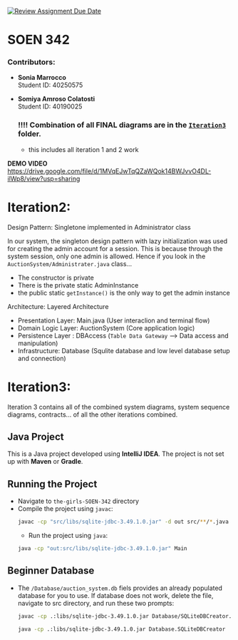 [![Review Assignment Due Date](https://classroom.github.com/assets/deadline-readme-button-22041afd0340ce965d47ae6ef1cefeee28c7c493a6346c4f15d667ab976d596c.svg)](https://classroom.github.com/a/-9QgYBSe)
# SOEN 342 

### Contributors:
- **Sonia Marrocco**  
  Student ID: 40250575

- **Somiya Amroso Colatosti**  
  Student ID: 40190025

  ### ‼️‼️ Combination of all FINAL diagrams are in the [`Iteration3`](/artifacts/Iteration3) folder.
  - this includes all iteration 1 and 2 work
 
**DEMO VIDEO**
https://drive.google.com/file/d/1MVqEJwTqQZaWQok14BWJvvO4DL-ilWp8/view?usp=sharing

# Iteration2:
  Design Pattern: Singletone implemented in Administrator class

In our system, the singleton design pattern with lazy initialization was used for creating the admin account for a session. This is because through the system session, only one admin is allowed. Hence if you look in the `AuctionSystem/Administrater.java` class...
- The constructor is private
- There is the private static AdminInstance
- the public static `getInstance()` is the only way to get the admin instance

 Architecture: Layered Architecture
- Presentation Layer: Main.java (User interaclion and terminal flow)
- Domain Logic Layer: AuctionSystem (Core application logic)
- Persistence Layer : DBAccess (`Table Data Gateway` --> Data access and manipulation)
- Infrastructure: Database (Squlite database and low level database setup and connection)

# Iteration3: 
Iteration 3 contains all of the combined system diagrams, system sequence diagrams, contracts... of all the other iterations combined. 

## Java Project
This is a Java project developed using **IntelliJ IDEA**. The project is not set up with **Maven** or **Gradle**.


## Running the Project
   - Navigate to `the-girls-SOEN-342` directory
   - Compile the project using `javac`:
     ```bash
     javac -cp "src/libs/sqlite-jdbc-3.49.1.0.jar" -d out src/**/*.java 
     ```
     - Run the project using `java`:
     ```bash
     java -cp "out:src/libs/sqlite-jdbc-3.49.1.0.jar" Main 
     ```

## Beginner Database
- The `/Database/auction_system.db` fiels provides an already populated database for you to use.
If database does not work, delete the file, navigate to src directory, and run these two prompts:
     ```bash
     javac -cp .:libs/sqlite-jdbc-3.49.1.0.jar Database/SQLiteDBCreator.java 
     ```
     ```bash
     java -cp .:libs/sqlite-jdbc-3.49.1.0.jar Database.SQLiteDBCreator 
     ```



